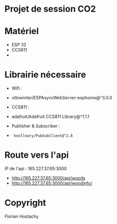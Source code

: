 # Projet de session CO2

# Matériel

* ESP 32
* CCS811
* 


# Librairie nécessaire

* Wifi :
 - ottowinter/ESPAsyncWebServer-esphome@^3.0.0
  
 * CCS811 :
 - 	adafruit/Adafruit CCS811 Library@^1.1.1
  
 * Publisher & Subscriber :
 - 		knolleary/PubSubClient@^2.8

# Route vers l'api

IP de l'api : 165.227.37.65:3000

* http://165.227.37.65:3000/api/woods
* http://165.227.37.65:3000/api/woodinfo/

# Copyright

 Florian Hostachy

